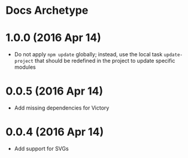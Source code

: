 # Docs Archetype

# 1.0.0 (2016 Apr 14)
- Do not apply `npm update` globally; instead, use the local task `update-project` that should be redefined in the project to update specific modules

# 0.0.5 (2016 Apr 14)
- Add missing dependencies for Victory

# 0.0.4 (2016 Apr 14)
- Add support for SVGs
